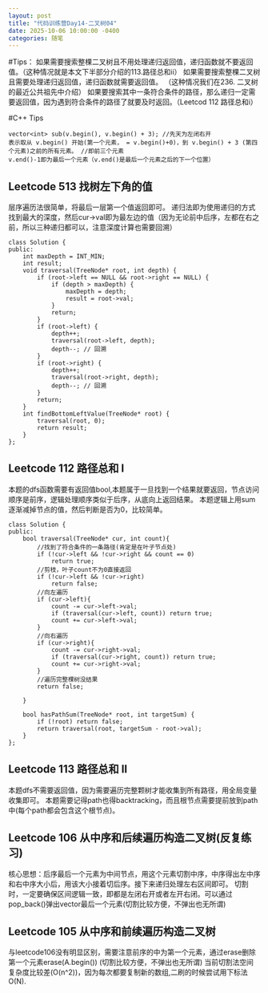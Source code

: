 ```yaml
---
layout: post
title: "代码训练营Day14-二叉树04"
date: 2025-10-06 10:00:00 -0400
categories: 随笔
---
```

#Tips：
如果需要搜索整棵二叉树且不用处理递归返回值，递归函数就不要返回值。（这种情况就是本文下半部分介绍的113.路径总和ii）
如果需要搜索整棵二叉树且需要处理递归返回值，递归函数就需要返回值。 （这种情况我们在236. 二叉树的最近公共祖先中介绍）
如果要搜索其中一条符合条件的路径，那么递归一定需要返回值，因为遇到符合条件的路径了就要及时返回。（Leetcod 112 路径总和i）

#C++ Tips
```
vector<int> sub(v.begin(), v.begin() + 3); //先天为左闭右开
表示取从 v.begin() 开始(第一个元素， = v.begin()+0)，到 v.begin() + 3 (第四个元素)之前的所有元素。 //即前三个元素
v.end()-1即为最后一个元素（v.end()是最后一个元素之后的下一个位置）
```


## Leetcode 513 找树左下角的值
层序遍历法很简单，将最后一层第一个值返回即可。
递归法即为使用递归的方式找到最大的深度，然后cur->val即为最左边的值（因为无论前中后序，左都在右之前，所以三种递归都可以，注意深度计算也需要回溯）
```
class Solution {
public:
    int maxDepth = INT_MIN;
    int result;
    void traversal(TreeNode* root, int depth) {
        if (root->left == NULL && root->right == NULL) {
            if (depth > maxDepth) {
                maxDepth = depth;
                result = root->val;
            }
            return;
        }
        if (root->left) {
            depth++;
            traversal(root->left, depth);
            depth--; // 回溯
        }
        if (root->right) {
            depth++;
            traversal(root->right, depth);
            depth--; // 回溯
        }
        return;
    }
    int findBottomLeftValue(TreeNode* root) {
        traversal(root, 0);
        return result;
    }
};
```

## Leetcode 112 路径总和 I
本题的dfs函数需要有返回值bool,本题属于一旦找到一个结果就要返回，节点访问顺序是前序，逻辑处理顺序类似于后序，从底向上返回结果。
本题逻辑上用sum逐渐减掉节点的值，然后判断是否为0，比较简单。
```
class Solution {
public:
    bool traversal(TreeNode* cur, int count){
        //找到了符合条件的一条路径(肯定是在叶子节点处)
        if (!cur->left && !cur->right && count == 0)
            return true;
        //剪枝，叶子count不为0直接返回
        if (!cur->left && !cur->right) 
            return false;
        //向左遍历
        if (cur->left){
            count -= cur->left->val;
            if (traversal(cur->left, count)) return true;
            count += cur->left->val;
        }
        //向右遍历
        if (cur->right){
            count -= cur->right->val;
            if (traversal(cur->right, count)) return true;
            count += cur->right->val;
        }
        //遍历完整棵树没结果
        return false;
        
    }

    bool hasPathSum(TreeNode* root, int targetSum) {
        if (!root) return false;
        return traversal(root, targetSum - root->val);
    }
};
```
## Leetcode 113 路径总和 II
本题dfs不需要返回值，因为需要遍历完整颗树才能收集到所有路径，用全局变量收集即可。
本题需要记得path也得backtracking，而且根节点需要提前放到path中(每个path都会包含这个根节点)。


## Leetcode 106 从中序和后续遍历构造二叉树(反复练习)
核心思想：后序最后一个元素为中间节点，用这个元素切割中序，中序得出左中序和右中序大小后，用该大小接着切后序。接下来递归处理左右区间即可。
切割时，一定要确保区间逻辑一致，即都是左闭右开或者左开右闭。可以通过pop_back()弹出vector最后一个元素(切割比较方便，不弹出也无所谓)

## Leetcode 105 从中序和前续遍历构造二叉树
与leetcode106没有明显区别，需要注意前序的中为第一个元素，通过erase删除第一个元素erase(A.begin()) (切割比较方便，不弹出也无所谓)
当前切割法空间复杂度比较差(O(n^2))，因为每次都要复制新的数组,二刷的时候尝试用下标法O(N).




